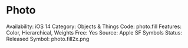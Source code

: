 # Photo

Availability: iOS 14
Category: Objects & Things
Code: photo.fill
Features: Color, Hierarchical, Weights
Free: Yes
Source: Apple SF Symbols
Status: Released
Symbol: photo.fill2x.png